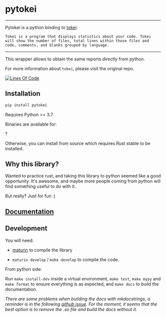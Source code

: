 # pytokei
---
Pytokei is a python binding to [tokei](https://github.com/XAMPPRocky/tokei):

    Tokei is a program that displays statistics about your code. Tokei will show the number of files, total lines within those files and code, comments, and blanks grouped by language.
--- 

This wrapper allows to obtain the same reports directly from python.

For more information about `tokei`, please visit the original repo.

[![Lines Of Code](https://tokei.rs/b1/github/XAMPPRocky/tokei?category=code)](https://github.com/plaguss/pytokei)


## Installation

```bash
pip install pytokei
```

Requires Python >= 3.7.

Binaries are available for:

?

Otherwise, you can install from source which requires Rust stable to be installed.

## Why this library?

Wanted to practice rust, and taking this library to python seemed like a good opportunity. It's awesome, and maybe more people coming from python will find something useful to do with it.

But really? Just for fun :)

## [Documentation](not_ready)

## Development

You will need:

- [maturin](https://www.maturin.rs/installation.html) to compile the library

- `maturin develop` / `make develop` to compile the code.

From python side:

Run `make install-dev` inside a virtual environment, `make test`, `make mypy` and `make format` to ensure everything is as expected, and `make docs` to build the documentation.

*There are some problems when building the docs with mkdocstrings, a reminder is in the following [github issue](https://github.com/mkdocstrings/mkdocstrings/issues/404). For the moment, it seems that the best option is to remove the .so file and build the docs without it.*
